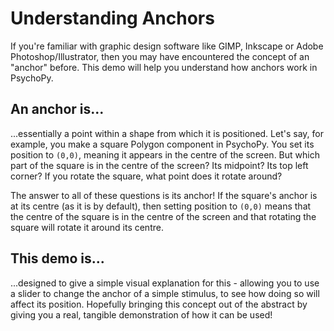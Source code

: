 # Understanding Anchors

If you're familiar with graphic design software like GIMP, Inkscape or Adobe Photoshop/Illustrator, then you may have encountered the concept of an "anchor" before. This demo will help you understand how anchors work in PsychoPy.

## An anchor is...

...essentially a point within a shape from which it is positioned. Let's say, for example, you make a square Polygon component in PsychoPy. You set its position to `(0,0)`, meaning it appears in the centre of the screen. But which part of the square is in the centre of the screen? Its midpoint? Its top left corner? If you rotate the square, what point does it rotate around?

The answer to all of these questions is its anchor! If the square's anchor is at its centre (as it is by default), then setting position to `(0,0)` means that the centre of the square is in the centre of the screen and that rotating the square will rotate it around its centre. 

## This demo is...

...designed to give a simple visual explanation for this - allowing you to use a slider to change the anchor of a simple stimulus, to see how doing so will affect its position. Hopefully bringing this concept out of the abstract by giving you a real, tangible demonstration of how it can be used!

